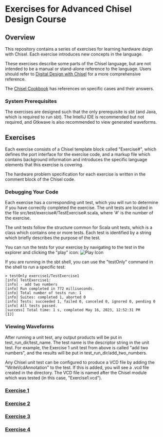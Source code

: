 Exercises for Advanced Chisel Design Course
===========================================

## Overview

This repository contains a series of exercises for learning hardware dsign with Chisel.  Each exercise introduces new concepts in
the language.

These exercises describe some parts of the Chisel language, but are not intended to be a manual or stand-alone
reference to the language.  Users should refer to [Digital Design with Chisel](https://www.imm.dtu.dk/~masca/chisel-book.pdf)
for a more comprehensive reference.

The [Chisel Cookbook](https://www.chisel-lang.org/chisel3/docs/cookbooks/cookbook.html) has references on specific 
cases and their answers.

### System Prerequisites

The exercises are designed such that the only prerequisite is sbt (and Java, which is required to run sbt).
The IntelliJ IDE is recommended but not required, and Gtkwave is also recommended to view generated waveforms.

## Exercises

Each exercise consists of a Chisel template block called "Exercise#", which defines the port interface for the 
exercise code, and a markup file which contains background information and introduces the specific language elements
that this exercise is covering.

The hardware problem specification for each exercise is written in the comment block of the Chisel code.

### Debugging Your Code

Each exercise has a corresponding unit test, which you will run to determine if you have correctly completed the
exercise.  The unit tests are located in the file src/test/exercise#/TestExercise#.scala, where '#' is the number
of the exercise.

The unit tests follow the structure common for Scala unit tests, which is a class which contains one or more tests.
Each test is identified by a string which briefly describes the purpose of the test.

You can run the tests for your exercise by navigating to the test in the explorer and clicking the
"play" icon: 
![Play Icon](images/run_test_in_ide.png "Play Icon")

If you are running in the sbt shell, you can use the "testOnly" command in the shell to run a specific test:

```
> testOnly exercise1/TestExercise1
[info] TestExercise1:
[info] - add two numbers
[info] Run completed in 772 milliseconds.
[info] Total number of tests run: 1
[info] Suites: completed 1, aborted 0
[info] Tests: succeeded 1, failed 0, canceled 0, ignored 0, pending 0
[info] All tests passed.
[success] Total time: 1 s, completed May 16, 2023, 12:52:31 PM
[IJ]
```

### Viewing Waveforms

After running a unit test, any output products will be put in test_run_dir/test_name. 
The test name is the descriptor string in the unit test.  For example, the Exercise 1
unit test from above is called "add two numbers", and the results will be put in
test_run_dir/add_two_numbers.

Any Chisel unit test can be configured to produce a VCD file by adding the "WriteVcdAnnotation"
to the test.  If this is added, you will see a .vcd file created in the directory.  The
VCD file is named after the Chisel module which was tested (in this case, "Exercise1.vcd").

### [Exercise 1](src/main/scala/exercise1/Exercise1.html)


### [Exercise 2](src/main/scala/exercise2/Exercise2.md)


### [Exercise 3](src/main/scala/exercise3/Exercise3.md)


### [Exercise 4](src/main/scala/exercise4/Exercise4.md)

